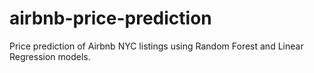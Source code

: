 # airbnb-price-prediction
Price prediction of Airbnb NYC listings using Random Forest and Linear Regression models.
